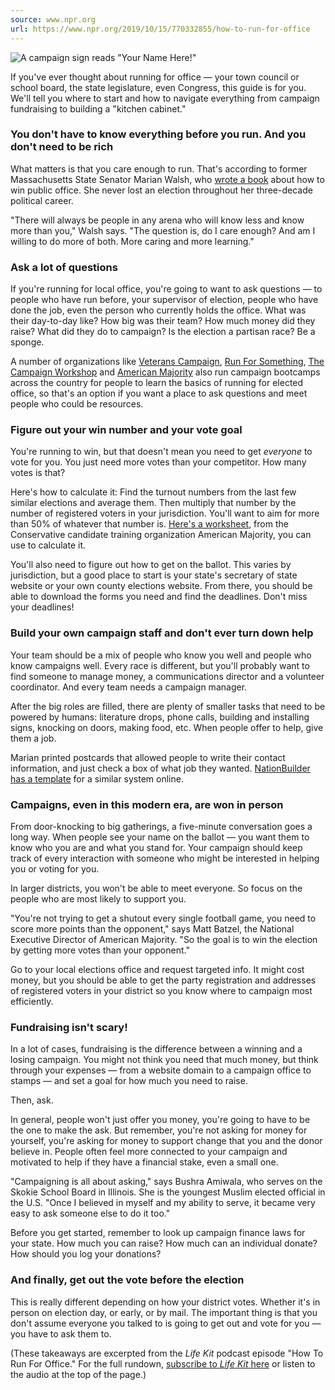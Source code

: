 ```yaml
---
source: www.npr.org
url: https://www.npr.org/2019/10/15/770332855/how-to-run-for-office
---
```


  ![A campaign sign reads "Your Name Here!"](https://media.npr.org/assets/img/2019/10/18/lk-runforoffice-sign2_slide-29870d3b84fa54bbe5e7b65589b4253f9cf78f0c.jpg?s=700&c=85&f=jpeg)

If you've ever thought about running for office — your town council or school board, the state legislature, even Congress, this guide is for you. We'll tell you where to start and how to navigate everything from campaign fundraising to building a "kitchen cabinet."

### You don't have to know everything before you run. And you don't need to be rich

What matters is that you care enough to run. That's according to former Massachusetts State Senator Marian Walsh, who [wrote a book](https://www.amazon.com/Run-Personal-Winning-Public-Office/dp/0989344002) about how to win public office. She never lost an election throughout her three-decade political career.

"There will always be people in any arena who will know less and know more than you," Walsh says. "The question is, do I care enough? And am I willing to do more of both. More caring and more learning."

### Ask a lot of questions

If you're running for local office, you're going to want to ask questions — to people who have run before, your supervisor of election, people who have done the job, even the person who currently holds the office. What was their day-to-day like? How big was their team? How much money did they raise? What did they do to campaign? Is the election a partisan race? Be a sponge.

A number of organizations like [Veterans Campaign](http://www.veteranscampaign.org/workshops), [Run For Something](https://runforsomething.net/), [The Campaign Workshop](https://www.thecampaignworkshop.com/tag/lgbt-candidate-training) and [American Majority](https://www.americanmajority.org/training/) also run campaign bootcamps across the country for people to learn the basics of running for elected office, so that's an option if you want a place to ask questions and meet people who could be resources.

### Figure out your win number and your vote goal

You're running to win, but that doesn't mean you need to get _everyone_ to vote for you. You just need more votes than your competitor. How many votes is that?

Here's how to calculate it: Find the turnout numbers from the last few similar elections and average them. Then multiply that number by the number of registered voters in your jurisdiction. You'll want to aim for more than 50% of whatever that number is. [Here's a worksheet](https://www.americanmajority.org/wp-content/uploads/2013/04/American_Majority_Campaign_Vote_Goal_Worksheet.pdf), from the Conservative candidate training organization American Majority, you can use to calculate it.

You'll also need to figure out how to get on the ballot. This varies by jurisdiction, but a good place to start is your state's secretary of state website or your own county elections website. From there, you should be able to download the forms you need and find the deadlines. Don't miss your deadlines!

### Build your own campaign staff and don't ever turn down help

Your team should be a mix of people who know you well and people who know campaigns well. Every race is different, but you'll probably want to find someone to manage money, a communications director and a volunteer coordinator. And every team needs a campaign manager.

After the big roles are filled, there are plenty of smaller tasks that need to be powered by humans: literature drops, phone calls, building and installing signs, knocking on doors, making food, etc. When people offer to help, give them a job.

Marian printed postcards that allowed people to write their contact information, and just check a box of what job they wanted. [NationBuilder has a template](https://nationbuilder.com/volunteer_program_full) for a similar system online.

### Campaigns, even in this modern era, are won in person

From door-knocking to big gatherings, a five-minute conversation goes a long way. When people see your name on the ballot — you want them to know who you are and what you stand for. Your campaign should keep track of every interaction with someone who might be interested in helping you or voting for you.

In larger districts, you won't be able to meet everyone. So focus on the people who are most likely to support you.

"You're not trying to get a shutout every single football game, you need to score more points than the opponent," says Matt Batzel, the National Executive Director of American Majority. "So the goal is to win the election by getting more votes than your opponent."

Go to your local elections office and request targeted info. It might cost money, but you should be able to get the party registration and addresses of registered voters in your district so you know where to campaign most efficiently.

### Fundraising isn't scary!

In a lot of cases, fundraising is the difference between a winning and a losing campaign. You might not think you need that much money, but think through your expenses — from a website domain to a campaign office to stamps — and set a goal for how much you need to raise.

Then, ask.

In general, people won't just offer you money, you're going to have to be the one to make the ask. But remember, you're not asking for money for yourself, you're asking for money to support change that you and the donor believe in. People often feel more connected to your campaign and motivated to help if they have a financial stake, even a small one.

"Campaigning is all about asking," says Bushra Amiwala, who serves on the Skokie School Board in Illinois. She is the youngest Muslim elected official in the U.S. "Once I believed in myself and my ability to serve, it became very easy to ask someone else to do it too."

Before you get started, remember to look up campaign finance laws for your state. How much you can raise? How much can an individual donate? How should you log your donations?

### And finally, get out the vote before the election

This is really different depending on how your district votes. Whether it's in person on election day, or early, or by mail. The important thing is that you don't assume everyone you talked to is going to get out and vote for you — you have to ask them to.

(These takeaways are excerpted from the _Life Kit_ podcast episode "How To Run For Office." For the full rundown, [subscribe to _Life Kit_ here](https://podcasts.apple.com/us/podcast/life-kit-all-guides/id1461493560) or listen to the audio at the top of the page.)
